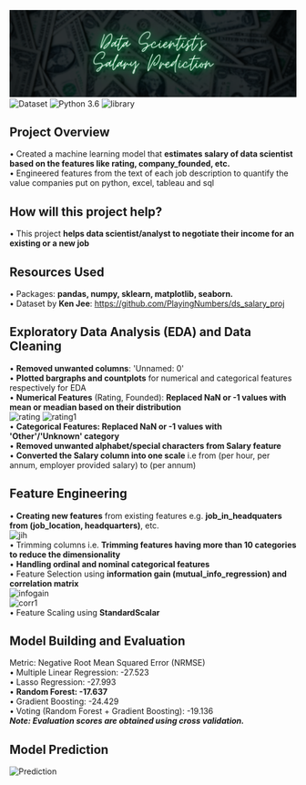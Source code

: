 ![DSSP](readme-resources-folder/data-scientist-salary-banner.png)
![Dataset](https://img.shields.io/badge/Dataset-Ken_Jee-blue.svg) ![Python 3.6](https://img.shields.io/badge/Python-3.6-brightgreen.svg) ![library](https://img.shields.io/badge/Library-sklearn-orange.svg)

## Project Overview
• Created a machine learning model that **estimates salary of data scientist based on the features like rating, company_founded, etc.**<br/>
• Engineered features from the text of each job description to quantify the value companies put on python, excel, tableau and sql

## How will this project help?
• This project **helps data scientist/analyst to negotiate their income for an existing or a new job**

## Resources Used
• Packages: **pandas, numpy, sklearn, matplotlib, seaborn.**<br/>
• Dataset by **Ken Jee**: https://github.com/PlayingNumbers/ds_salary_proj

## Exploratory Data Analysis (EDA) and Data Cleaning
• **Removed unwanted columns**: 'Unnamed: 0'<br/>
• **Plotted bargraphs and countplots** for numerical and categorical features respectively for EDA<br/>
• **Numerical Features** (Rating, Founded): **Replaced NaN or -1 values with mean or meadian based on their distribution**<br/>
![rating](readme-resources/rating.png) ![rating1](readme-resources/rating1.png)<br/>
• **Categorical Features: Replaced NaN or -1 values with 'Other'/'Unknown' category**<br/>
• **Removed unwanted alphabet/special characters from Salary feature**<br/>
• **Converted the Salary column into one scale** i.e from (per hour, per annum, employer provided salary) to (per annum)

## Feature Engineering
• **Creating new features** from existing features e.g. **job_in_headquaters from (job_location, headquarters)**, etc.<br/>
![jih](readme-resources/jih.png)<br/>
• Trimming columns i.e. **Trimming features having more than 10 categories to reduce the dimensionality**<br/>
• **Handling ordinal and nominal categorical features**<br/>
• Feature Selection using **information gain (mutual_info_regression) and correlation matrix**<br/>
![infogain](readme-resources/infogain.png)<br/>
![corr1](readme-resources/corr1.png)<br/>
• Feature Scaling using **StandardScalar**

## Model Building and Evaluation
Metric: Negative Root Mean Squared Error (NRMSE)<br/>
• Multiple Linear Regression: -27.523<br/>
• Lasso Regression: -27.993<br/>
• **Random Forest: -17.637**<br/>
• Gradient Boosting: -24.429<br/>
• Voting (Random Forest + Gradient Boosting): -19.136<br/>
_**Note: Evaluation scores are obtained using cross validation.**_

## Model Prediction
![Prediction](readme-resources/prediction.PNG)
